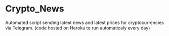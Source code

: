 # Crypto_News

Automated script sending latest news and latest prices for cryptocurrencies via Telegram. (code hosted on Heroku to run automaticaly every day)
